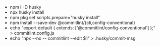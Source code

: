 - npm i -D husky
- npx husky install
- npm pkg set scripts.prepare="husky install"
- npm install --save-dev @commitlint/{cli,config-conventional}
- echo "export default { extends: ['@commitlint/config-conventional'] };" > commitlint.config.js
- echo "npx --no -- commitlint --edit \$1" > .husky/commit-msg
